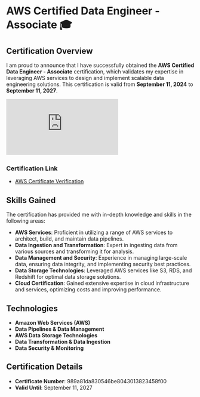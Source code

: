 # AWS Certified Data Engineer - Associate 🎓

## Certification Overview

I am proud to announce that I have successfully obtained the **AWS Certified Data Engineer - Associate** certification, which validates my expertise in leveraging AWS services to design and implement scalable data engineering solutions. This certification is valid from **September 11, 2024** to **September 11, 2027**.

![AWS Certified Data Engineer - Associate](https://github.com/madhu-0912/madhu-0912.github.io/blob/main/Certifications/AWS/AWS%20Certified%20Data%20Engineer%20-%20Associate/AWS%20Certified%20Data%20Engineer%20-%20Associate%20certificate.pdf)

### Certification Link
- [AWS Certificate Verification](https://aws.amazon.com/verification)

## Skills Gained

The certification has provided me with in-depth knowledge and skills in the following areas:

- **AWS Services**: Proficient in utilizing a range of AWS services to architect, build, and maintain data pipelines.
- **Data Ingestion and Transformation**: Expert in ingesting data from various sources and transforming it for analysis.
- **Data Management and Security**: Experience in managing large-scale data, ensuring data integrity, and implementing security best practices.
- **Data Storage Technologies**: Leveraged AWS services like S3, RDS, and Redshift for optimal data storage solutions.
- **Cloud Certification**: Gained extensive expertise in cloud infrastructure and services, optimizing costs and improving performance.

## Technologies

- **Amazon Web Services (AWS)**
- **Data Pipelines & Data Management**
- **AWS Data Storage Technologies**
- **Data Transformation & Data Ingestion**
- **Data Security & Monitoring**

## Certification Details

- **Certificate Number**: 989a81da830546be8043013823458f00
- **Valid Until**: September 11, 2027

